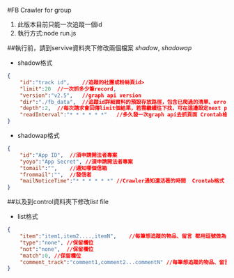 #FB Crawler for group
1. 此版本目前只能一次追蹤一個id
2. 執行方式:node run.js

##執行前，請到servive資料夾下修改兩個檔案 *shadow*, *shadowap*

- shadow格式
```json
{
    "id":"track id",    //追蹤的社團或粉絲頁id>
    "limit":20  //一次抓多少筆record,
    "version":"v2.5",   //graph api version
    "dir":"./fb_data",  //追蹤id詳細資料的預設存放路徑，包含已爬過的清單、error log、next page紀錄
    "depth":2,  //每次請求會回傳limit個結果，若需繼續往下找，可在這邊設定next page 深度
    "readInterval":"* * * * * *"   //多久發一次graph api去抓頁面 Crontab格式 秒 分 時 日 月 星期
}
```
- shadowap格式
```json
{
    "id":"App ID",  //須申請開法者專案
    "yoyo":"App Secret", //須申請開法者專案
    "tomail":"",    //通知哪個信箱
    "frommail":"",  //發信者
    "mailNoticeTime":"* * * * * *" //Crawler通知還活著的時間  Crontab格式 秒 分 時 日 月 星期
}
```
##以及到control資料夾下修改*list* file

- list格式
```json
{
    "item":"item1,item2....,itemN",    //每筆想追蹤的物品、留言 都用逗號做為分隔
    "type":"none", //保留欄位
    "not":"none",  //保留欄位
    "match":0, //保留欄位
    "comment_track":"comment1,comment2...commentN" //每筆想追蹤的物品、留言 都用逗號做為分隔
}
```
